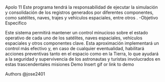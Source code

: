 Apolo 11
Este programa tendrá la 
responsabilidad de ejecutar la simulación y consolidación de los registros generados por 
diferentes componentes, como satélites, naves, trajes y vehículos espaciales, entre 
otros .
-Objetivo Especifico

Este sistema permitirá mantener un control 
minucioso sobre el estado operativo de cada uno de los satélites, naves espaciales, 
vehículos espaciales y otros componentes clave. Esta aproximación implementará un 
control más efectivo y, en caso de cualquier eventualidad, habilitará acciones
preventivas tanto en el espacio como en la Tierra, lo que ayudará a la seguridad y 
supervivencia de los astronautas y turistas involucrados en estas trascendentales 
misiones 
Demo
Insert gif or link to demo

Authors
@jose2401
